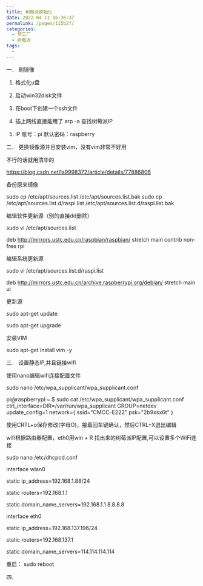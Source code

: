 ```yaml
---
title: 树莓派初始化
date: 2022-04-11 16:36:37
permalink: /pages/115b2f/
categories:
  - 梦工厂
  - 树莓派
tags:
  - 
---
```

一． 刷镜像

1.   格式化u盘

2.   启动win32disk文件

3.   在boot下创建一个ssh文件

4.   插上网线直接能用了 arp -a 查找树莓派IP

5.   IP 账号：pi 默认密码：raspberry

二． 更换镜像源并且安装vim，没有vim非常不好用

不行的话就用清华的

https://blog.csdn.net/la9998372/article/details/77886806

备份原来镜像

  sudo cp  /etc/apt/sources.list /etc/apt/sources.list.bak  sudo cp  /etc/apt/sources.list.d/raspi.list /etc/apt/sources.list.d/raspi.list.bak  

 

编辑软件更新源（别的直接dd删除）

sudo vi /etc/apt/sources.list

deb http://mirrors.ustc.edu.cn/raspbian/raspbian/ stretch main contrib non-free rpi

编辑系统更新源

sudo vi /etc/apt/sources.list.d/raspi.list

deb http://mirrors.ustc.edu.cn/archive.raspberrypi.org/debian/ stretch main ui

更新源

sudo apt-get update

sudo apt-get upgrade

安装VIM

sudo apt-get install vim -y

 

三． 设置静态IP,并且链接wifi

使用nano编辑wifi连接配置文件

sudo nano /etc/wpa_supplicant/wpa_supplicant.conf

  pi@raspberrypi:~ $ sudo cat  /etc/wpa_supplicant/wpa_supplicant.conf  ctrl_interface=DIR=/var/run/wpa_supplicant  GROUP=netdev  update_config=1  network={      ssid="CMCC-E222"      psk="2b9xsx6t"  }  

使用CRTL+o保存修改(字母O)，接着回车键确认，然后CTRL+X退出编辑

wifi根据路由器配置，eth0用win + R 找出来的树莓派IP配置,可以设置多个WiFi连接

sudo nano /etc/dhcpcd.conf

interface wlan0

 

static ip_address=192.168.1.88/24

static routers=192.168.1.1

static domain_name_servers=192.168.1.1 8.8.8.8

 

interface eth0

 

static ip_address=192.168.137.196/24

static routers=192.168.137.1

static domain_name_servers=114.114.114.114

重启：  sudo reboot

四．  